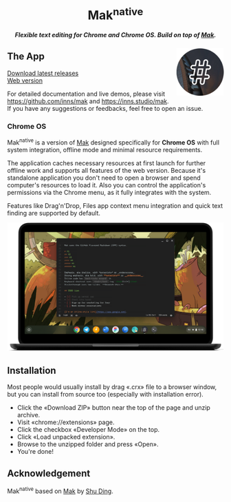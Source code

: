 <h1 align="center">Mak<sup>native<sup></h1>

<h5 align="center">Flexible text editing for Chrome and Chrome OS. Build on top of <a href="https://github.com/inns/mak">Mak</a>.</h5>

<img src='icon.png' width=110 height=110 align='right'/>

## The App
[Download latest releases](https://github.com/vladimirkosolapov/mak-native/releases)  
[Web version](https://github.com/inns/mak)

For detailed documentation and live demos, please visit https://github.com/inns/mak and https://inns.studio/mak.  
If you have any suggestions or feedbacks, feel free to open an issue.

### Chrome OS

Mak<sup>native</sup> is a version of [Mak](https://mak.ink) designed specifically for **Chrome OS** with full system integration, offline mode and minimal resource requirements.

The application caches necessary resources at first launch for further offline work and supports all features of the web version. Because it's standalone application you don't need to open a browser and spend computer's resources to load it. Also you can control the application's permissions via the Chrome menu, as it fully integrates with the system.

Features like Drag'n'Drop, Files app context menu integration and quick text finding are supported by default.

<div align="center">
  <img src='preview.png' width=625 />
</div>

## Installation

Most people would usually install by drag «.crx» file to a browser window, but you can install from source too (especially with installation error).

* Click the «Download ZIP» button near the top of the page and unzip archive.
* Visit «chrome://extensions» page.
* Click the checkbox «Developer Mode» on the top.
* Click «Load unpacked extension».
* Browse to the unzipped folder and press «Open».
* You're done!

## Acknowledgement

Mak<sup>native</sup> based on [Mak](https://mak.ink) by [Shu Ding](https://shud.in).
